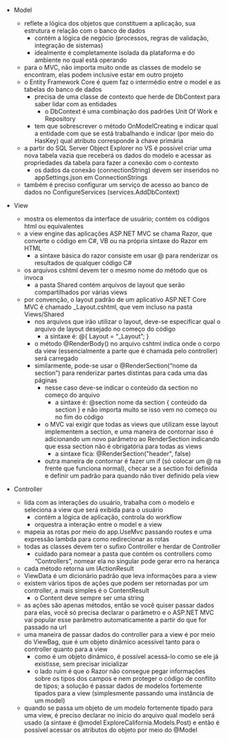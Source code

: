 - Model
    - reflete a lógica dos objetos que constituem a aplicação, sua estrutura e relação com o banco de dados
        - contém a lógica de negócio (processos, regras de validação, integração de sistemas)
        - idealmente é completamente isolada da plataforma e do ambiente no qual está operando
    - para o MVC, não importa muito onde as classes de modelo se encontram, elas podem inclusive estar em outro projeto
    - o Entity Framework Core é quem faz o intermédio entre o model e as tabelas do banco de dados
        - precisa de uma classe de contexto que herde de DbContext para saber lidar com as entidades
            - o DbContext é uma combinação dos padrões Unit Of Work e Repository
        - tem que sobrescrever o método OnModelCreating e indicar qual a entidade com que se está trabalhando e indicar (por meio do HasKey) qual atributo corresponde à chave primária
    - a partir do SQL Server Object Explorer no VS é possível criar uma nova tabela vazia que receberá os dados do modelo e acessar as propriedades da tabela para fazer a conexão com o contexto
        - os dados da conexão (connectionString) devem ser inseridos no appSettings.json em ConnectionStrings
    - também é preciso configurar um serviço de acesso ao banco de dados no ConfigureServices (services.AddDbContext)

- View
    - mostra os elementos da interface de usuário; contém os códigos html ou equivalentes
    - a view engine das aplicações ASP.NET MVC se chama Razor, que converte o código em C#, VB ou na própria sintaxe do Razor em HTML
        - a sintaxe básica do razor consiste em usar @ para renderizar os resultados de qualquer código C#
    - os arquivos cshtml devem ter o mesmo nome do método que os invoca
        - a pasta Shared contém arquivos de layout que serão compartilhados por várias views
    - por convenção, o layout padrão de um aplicativo ASP.NET Core MVC é chamado _Layout.cshtml, que vem incluso na pasta Views/Shared
        - nos arquivos que irão utilizar o layout, deve-se especificar qual o arquivo de layout desejado no começo do código
            - a sintaxe é: @{ Layout = “_Layout”; }
        - o método @RenderBody() no arquivo cshtml indica onde o corpo da view (essencialmente a parte que é chamada pelo controller) será carregado
        - similarmente, pode-se usar o @RenderSection(“nome da section”) para renderizar partes distintas para cada uma das páginas
            - nesse caso deve-se indicar o conteúdo da section no começo do arquivo
                - a sintaxe é: @section nome da section { conteúdo da section } e não importa muito se isso vem no começo ou no fim do código
            - o MVC vai exigir que todas as views que utilizam esse layout implementem a section, e uma maneira de contornar isso é adicionando um novo parâmetro ao RenderSection indicando que essa section não é obrigatória para todas as views
                - a sintaxe fica: @RenderSection("header", false)
            - outra maneira de contornar é fazer um if (só colocar um @ na frente que funciona normal), checar se a section foi definida e definir um padrão para quando não tiver definido pela view

- Controller
    - lida com as interações do usuário, trabalha com o modelo e seleciona a view que será exibida para o usuário
        - contém a lógica de aplicação, controla do workflow
        - orquestra a interação entre o model e a view
    - mapeia as rotas por meio do app.UseMvc passando routes e uma expressão lambda para como redirecionar as rotas
    - todas as classes devem ter o sufixo Controller e herdar de Controller
        - cuidado para nomear a pasta que contém os controllers como “Controllers”, nomear ela no singular pode gerar erro na herança
    - cada método retorna um IActionResult
    - ViewData é um dicionário padrão que leva informações para a view
    - existem vários tipos de ações que podem ser retornadas por um controller, a mais simples é o ContentResult
        - o Content deve sempre ser uma string
    - as ações são apenas métodos, então se você quiser passar dados para elas, você só precisa declarar o parâmetro e o ASP.NET MVC vai popular esse parâmetro automaticamente a partir do que for passado na url
    - uma maneira de passar dados do controller para a view é por meio do ViewBag, que é um objeto dinâmico acessível tanto para o controller quanto para a view
        - como é um objeto dinâmico, é possível acessá-lo como se ele já existisse, sem precisar inicializar
        - o lado ruim é que o Razor não consegue pegar informações sobre os tipos dos campos e nem proteger o código de conflito de tipos; a solução é passar dados de modelos fortemente tipados para a view (simplesmente passando uma instância de um model)
    - quando se passa um objeto de um modelo fortemente tipado para uma view, é preciso declarar no início do arquivo qual modelo será usado (a sintaxe é @model ExploreCalifornia.Models.Post) e então é possível acessar os atributos do objeto por meio do @Model

